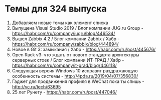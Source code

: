 # Темы для 324 выпуска
1. Добавляем новые темы как элемент списка
1. Выпущена Visual Studio 2019 / Блог компании JUG.ru Group - https://habr.com/ru/company/jugru/blog/446534/ 
1. Вышел Zabbix 4.2 / Блог компании Zabbix / Хабр - https://habr.com/ru/company/zabbix/blog/444894/
1. Новое в Git 3: замыкания / Хабр - https://habr.com/ru/post/445676/
1. Open Rack v3: что ждать от нового стандарта архитектуры серверных стоек / Блог компании ИТ-ГРАД / Хабр - https://habr.com/ru/company/it-grad/blog/446118/ 
1. Следующая версия Windows 10 исправит раздражающую особенность системы - http://4pda.ru/2019/04/07/356830/
1. Гаджет для продвижения профиля в WeChat пока ты спишь - http://vc.ru/tech/63695
1. 25 лет Рунету - https://habr.com/ru/post/447046/

